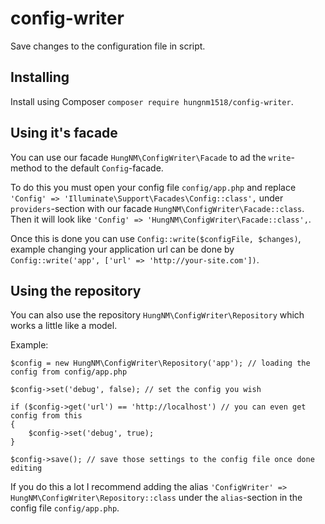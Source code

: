 # config-writer
Save changes to the configuration file in script.

## Installing

Install using Composer `composer require hungnm1518/config-writer`.

## Using it's facade

You can use our facade `HungNM\ConfigWriter\Facade` to ad the `write`-method to the default `Config`-facade.

To do this you must open your config file `config/app.php` and replace `'Config' => 'Illuminate\Support\Facades\Config::class',` under `providers`-section with our facade `HungNM\ConfigWriter\Facade::class`.
Then it will look like `'Config' => 'HungNM\ConfigWriter\Facade::class',`.

Once this is done you can use `Config::write($configFile, $changes)`, example changing your application url can be done by `Config::write('app', ['url' => 'http://your-site.com'])`.

## Using the repository

You can also use the repository `HungNM\ConfigWriter\Repository` which works a little like a model.

Example:
```
$config = new HungNM\ConfigWriter\Repository('app'); // loading the config from config/app.php

$config->set('debug', false); // set the config you wish

if ($config->get('url') == 'http://localhost') // you can even get config from this
{
	$config->set('debug', true);
}

$config->save(); // save those settings to the config file once done editing
```

If you do this a lot I recommend adding the alias `'ConfigWriter' => HungNM\ConfigWriter\Repository::class` under the `alias`-section in the config file `config/app.php`.
